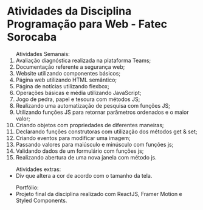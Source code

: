 <h1>Atividades da Disciplina Programação para Web - Fatec Sorocaba</h1>
<table>
  <ol>
    Atividades Semanais:
    <li>Avaliação diagnóstica realizada na plataforma Teams;</li>
    <li>Documentação referente a segurança web;</li>
    <li>Website utilizando componentes básicos;</li>
    <li>Página web utilizando HTML semântico;</li>
    <li>Página de notícias utilizando flexbox;</li>
    <li>Operações básicas e média utilizando JavaScript;</li>
  <li>Jogo de pedra, papel e tesoura com métodos JS;</li>
  <li>Realizando uma automatização de pesquisa com funções JS;</li>
  <li>Utilizando funções JS para retornar parâmetros ordenados e o maior valor;</li>
  <li>Criando objetos com propriedades de diferentes maneiras;</li>
  <li>Declarando funções construtoras com utilização dos métodos get & set;</li>
  <li>Criando eventos para modificar uma imagem;</li>
  <li>Passando valores para maiúsculo e minúsculo com funções js;</li>
  <li>Validando dados de um formulário com funções js;</li>
  <li>Realizando abertura de uma nova janela com método js.</li>
</ol>
  <ul>
  Atividades extras:
  <li>Div que altera a cor de acordo com o tamanho da tela.</li>
  </ul>
  <ul>
  Portfólio:
  <li>Projeto final da disciplina realizado com ReactJS, Framer Motion e Styled Components.</li>
  </ul>
</table>
